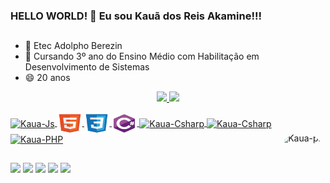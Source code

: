 ### HELLO WORLD! 👋 Eu sou Kauã dos Reis Akamine!!!
##



- 🎒 Etec Adolpho Berezin
- 🌱 Cursando 3º ano do Ensino Médio com Habilitação em Desenvolvimento de Sistemas
- 😄 20 anos



<div align="center">
<a href="https://github.com/KauaDrar">
<img height="180em" src="https://github-readme-stats.vercel.app/api?username=KauaDrar&show_icons=true&theme=cobalt&include_all_commits=true&count_private=true"/>
<img height="180em" src="https://github-readme-stats.vercel.app/api/top-langs/?username=KauaDrar&layout=compact&langs_count=7&theme=cobalt"/>
</div>



<div style="display: inline_block"><br>
  <img align="center" alt="Kaua-Js" height="30" width="40" src="https://cdn.jsdelivr.net/gh/devicons/devicon/icons/javascript/javascript-original.svg" />
  <img align="center" alt="Kaua-HTML" height="30" width="40" src="https://raw.githubusercontent.com/devicons/devicon/master/icons/html5/html5-original.svg">
  <img align="center" alt="Kaua-CSS" height="30" width="40" src="https://raw.githubusercontent.com/devicons/devicon/master/icons/css3/css3-original.svg">
  <img align="center" alt="Kaua-Csharp" height="30" width="40" src="https://raw.githubusercontent.com/devicons/devicon/master/icons/csharp/csharp-original.svg">
<img align="center" alt="Kaua-Csharp" height="30" width="40" src="https://getbootstrap.com/docs/5.2/assets/brand/bootstrap-logo-shadow.png">
<img align="center" alt="Kaua-Csharp" height="30" width="40" src="https://upload.wikimedia.org/wikipedia/commons/thumb/a/a7/React-icon.svg/1200px-React-icon.svg.png">
         <img align="center" alt="Kaua-PHP" height="30" witdth="40" src="https://cdn.jsdelivr.net/gh/devicons/devicon/icons/php/php-original.svg" />
<img align="right" alt="Kaua-pic" height="150" style="border-radius:50px;"
     src="https://media-exp1.licdn.com/dms/image/D4D03AQGxoBa6WX8sIw/profile-displayphoto-shrink_800_800/0/1668792939565?e=1674086400&v=beta&t=Nq0wkRvez04CAUu6RF5Gq2tOtc57znEm3NsCsVQnjTA"
</div>



 ##
<div >
<a href="https://www.youtube.com/c/Drarzera" target="_blank"><img src="https://img.shields.io/badge/YouTube-FF0000?style=for-the-badge&logo=youtube&logoColor=white" target="_blank"></a>
<a href="https://api.whatsapp.com/send?phone=5513996310735&text=Felipe%20Barbosa%20dos%20Santos" target="_blank"><img src="https://img.shields.io/badge/WhatsApp-25D366?style=for-the-badge&logo=whatsapp&logoColor=white" target="_blank"></a>
<a href="https://www.instagram.com/kaua.drar/" target="_blank"><img src="https://img.shields.io/badge/-Instagram-%23E4405F?style=for-the-badge&logo=instagram&logoColor=white" target="_blank"></a>
<a href = "mailto:kauadrar@gmail.com"><img src="https://img.shields.io/badge/-Gmail-%23333?style=for-the-badge&logo=gmail&logoColor=white" target="_blank"></a>
<a href="https://www.linkedin.com/in/KauaDrar" target="_blank"><img src="https://img.shields.io/badge/-LinkedIn-%230077B5?style=for-the-badge&logo=linkedin&logoColor=white" target="_blank"></a>
  
</div>
